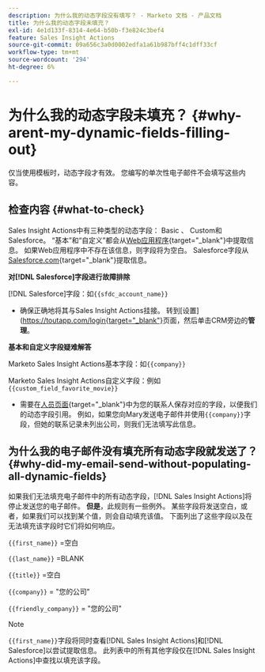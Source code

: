 ```yaml
---
description: 为什么我的动态字段没有填写？ - Marketo 文档 - 产品文档
title: 为什么我的动态字段未填充？
exl-id: 4e1d133f-8314-4e64-b50b-f3e824c3bef4
feature: Sales Insight Actions
source-git-commit: 09a656c3a0d0002edfa1a61b987bff4c1dff33cf
workflow-type: tm+mt
source-wordcount: '294'
ht-degree: 6%

---
```


# 为什么我的动态字段未填充？ {#why-arent-my-dynamic-fields-filling-out}

仅当使用模板时，动态字段才有效。 您编写的单次性电子邮件不会填写这些内容。

## 检查内容 {#what-to-check}

Sales Insight Actions中有三种类型的动态字段： Basic 、 Custom和Salesforce。 “基本”和“自定义”都会从[Web应用程序](https://toutapp.com/login){target="_blank"}中提取信息。 如果Web应用程序中不存在该信息，则字段将为空白。 Salesforce字段从[Salesforce.com](https://salesforce.com){target="_blank"}提取信息。

**对[!DNL Salesforce]字段进行故障排除**

[!DNL Salesforce]字段：如`{{sfdc_account_name}}`

* 确保正确地将其与Sales Insight Actions挂接。 转到[设置]&#x200B;(<https://toutapp.com/login{target="_blank"}>页面，然后单击CRM旁边的&#x200B;**管理**。

**基本和自定义字段疑难解答**

Marketo Sales Insight Actions基本字段：如`{{company}}`

Marketo Sales Insight Actions自定义字段：例如`{{custom_field_favorite_movie}}`

* 需要在[人员页面](https://toutapp.com/next#relationships){target="_blank"}中为您的联系人保存对应的字段，以便我们的动态字段引用。 例如，如果您向Mary发送电子邮件并使用`{{company}}`字段，但她的联系记录未列出公司，则我们无法填写此信息。

## 为什么我的电子邮件没有填充所有动态字段就发送了？ {#why-did-my-email-send-without-populating-all-dynamic-fields}

如果我们无法填充电子邮件中的所有动态字段，[!DNL Sales Insight Actions]将停止发送您的电子邮件。 **但是**，此规则有一些例外。 某些字段将发送空白，或者，如果我们可以找到某个值，则会自动填充该值。 下面列出了这些字段以及在无法填充该字段时它们将如何响应。

`{{first_name}}` =空白

`{{last_name}}` =BLANK

`{{title}}` =空白

`{{company}}` = &quot;您的公司&quot;

`{{friendly_company}}` = &quot;您的公司&quot;

>[!NOTE]
>
>`{{first_name}}`字段将同时查看[!DNL Sales Insight Actions]和[!DNL Salesforce]以尝试提取信息。 此列表中的所有其他字段仅在[!DNL Sales Insight Actions]中查找以填充该字段。

